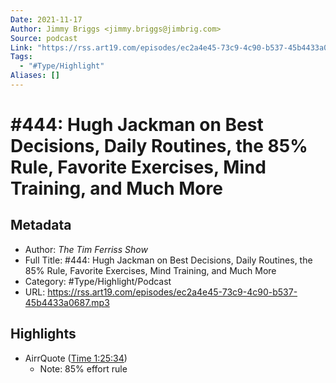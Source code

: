 ```yaml
---
Date: 2021-11-17
Author: Jimmy Briggs <jimmy.briggs@jimbrig.com>
Source: podcast
Link: "https://rss.art19.com/episodes/ec2a4e45-73c9-4c90-b537-45b4433a0687.mp3"
Tags:
  - "#Type/Highlight"
Aliases: []
---
```


# \#444: Hugh Jackman on Best Decisions, Daily Routines, the 85% Rule, Favorite Exercises, Mind Training, and Much More

## Metadata

* Author: *The Tim Ferriss Show*
* Full Title: #444: Hugh Jackman on Best Decisions, Daily Routines, the 85% Rule, Favorite Exercises, Mind Training, and Much More
* Category: #Type/Highlight/Podcast
* URL: https://rss.art19.com/episodes/ec2a4e45-73c9-4c90-b537-45b4433a0687.mp3

## Highlights

* AirrQuote ([Time 1:25:34](https://www.airr.io/quote/5f372da2a7c7e0949b99a8ef))
  * Note: 85% effort rule
